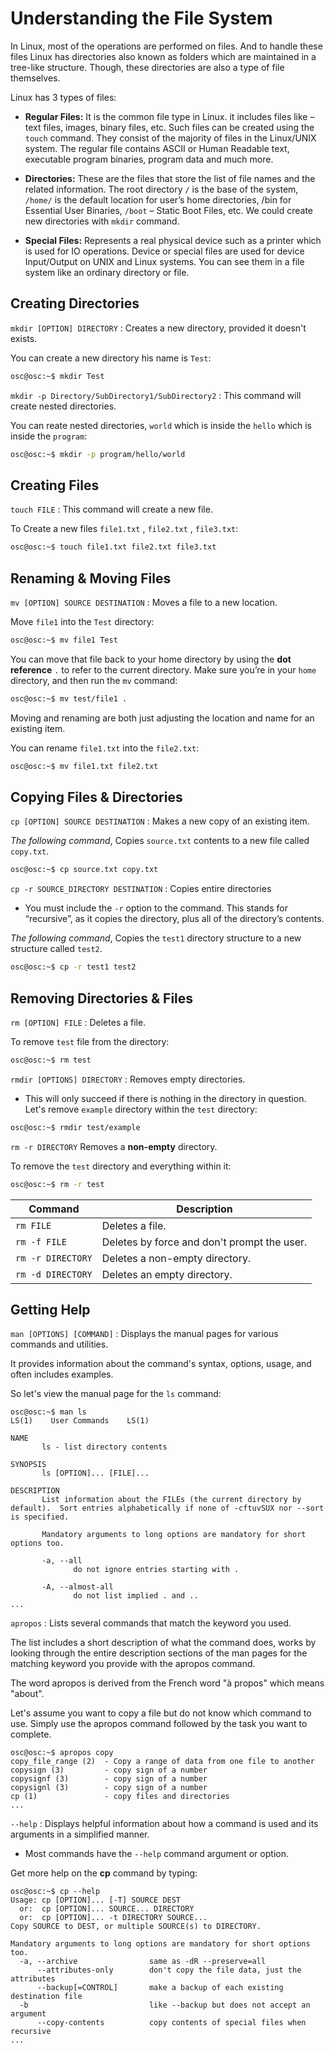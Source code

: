 # Understanding the File System

In Linux, most of the operations are performed on files. And to handle these files Linux has directories also known as folders which are maintained in a tree-like structure. Though, these directories are also a type of file themselves.

Linux has 3 types of files:

- **Regular Files:** It is the common file type in Linux. it includes files like – text files, images, binary files, etc. Such files can be created using the `touch` command. They consist of the majority of files in the Linux/UNIX system. The regular file contains ASCII or Human Readable text, executable program binaries, program data and much more.

- **Directories:** These are the files that store the list of file names and the related information. The root directory `/` is the base of the system, `/home/` is the default location for user’s home directories, /bin for Essential User Binaries, `/boot` – Static Boot Files, etc. We could create new directories with `mkdir` command.

- **Special Files:** Represents a real physical device such as a printer which is used for IO operations. Device or special files are used for device Input/Output on UNIX and Linux systems. You can see them in a file system like an ordinary directory or file.

## Creating Directories

`mkdir [OPTION] DIRECTORY`
: Creates a new directory, provided it doesn't exists.

You can create a new directory his name is `Test`:

```bash
osc@osc:~$ mkdir Test
```

`mkdir -p Directory/SubDirectory1/SubDirectory2`
: This command will create nested directories.

You can reate nested directories, `world` which is inside the `hello` which is inside the `program`:

```bash
osc@osc:~$ mkdir -p program/hello/world
```

## Creating Files

`touch FILE`
: This command will create a new file.

To Create a new files `file1.txt` , `file2.txt` , `file3.txt`:

```bash
osc@osc:~$ touch file1.txt file2.txt file3.txt
```

## Renaming & Moving Files

`mv [OPTION] SOURCE DESTINATION`
: Moves a file to a new location.

Move `file1` into the `Test` directory:

```bash
osc@osc:~$ mv file1 Test
```

You can move that file back to your home directory by using the **dot reference** `.` to refer to the current directory. Make sure you’re in your `home` directory, and then run the `mv` command:

```bash
osc@osc:~$ mv test/file1 .
```

Moving and renaming are both just adjusting the location and name for an existing item.

You can rename `file1.txt` into the `file2.txt`:

```bash
osc@osc:~$ mv file1.txt file2.txt
```

## Copying Files & Directories

`cp [OPTION] SOURCE DESTINATION`
: Makes a new copy of an existing item.

*The following command*, Copies `source.txt` contents to a new file called `copy.txt`.

```bash
osc@osc:~$ cp source.txt copy.txt
```

`cp -r SOURCE_DIRECTORY DESTINATION`
: Copies entire directories

- You must include the `-r` option to the command. This stands for “recursive”, as it copies the directory, plus all of the directory’s contents.

*The following command*, Copies the `test1` directory structure to a new structure called `test2`.

```bash
osc@osc:~$ cp -r test1 test2
```

## Removing Directories & Files

`rm [OPTION] FILE`
: Deletes a file.

To remove `test` file from the directory:

```bash
osc@osc:~$ rm test
```

`rmdir [OPTIONS] DIRECTORY`
: Removes empty directories.

- This will only succeed if there is nothing in the directory in question. Let's remove `example` directory within the `test` directory:

```bash
osc@osc:~$ rmdir test/example
```

`rm -r DIRECTORY`
Removes a **non-empty** directory.

To remove the `test` directory and everything within it:

```bash
osc@osc:~$ rm -r test
```

| Command | Description |
|---------|-------------|
| `rm FILE` | Deletes a file. |
| `rm -f FILE` | Deletes by force and don't prompt the user. |
| `rm -r DIRECTORY` | Deletes a non-empty directory. |
| `rm -d DIRECTORY` | Deletes an empty directory. |

## Getting Help

`man [OPTIONS] [COMMAND]`
: Displays the manual pages for various commands and utilities.

It provides information about the command's syntax, options, usage, and often includes examples.

So let's view the manual page for the `ls` command:

```.
osc@osc:~$ man ls
LS(1)    User Commands    LS(1)

NAME
       ls - list directory contents

SYNOPSIS
       ls [OPTION]... [FILE]...

DESCRIPTION
       List information about the FILEs (the current directory by default).  Sort entries alphabetically if none of -cftuvSUX nor --sort is specified.

       Mandatory arguments to long options are mandatory for short options too.

       -a, --all
              do not ignore entries starting with .

       -A, --almost-all
              do not list implied . and ..
...
```

`apropos`
: Lists several commands that match the keyword you used.

The list includes a short description of what the command does, works by looking through the entire description sections of the man pages for the matching keyword you provide with the apropos command.

The word apropos is derived from the French word "à propos" which means "about".

Let's assume you want to copy a file but do not know which command to use. Simply use the apropos command followed by the task you want to complete.

```.
osc@osc:~$ apropos copy
copy_file_range (2)  - Copy a range of data from one file to another
copysign (3)         - copy sign of a number
copysignf (3)        - copy sign of a number
copysignl (3)        - copy sign of a number
cp (1)               - copy files and directories
...
```

`--help`
: Displays helpful information about how a command is used and its arguments in a simplified manner.

- Most commands have the `--help` command argument or option.

Get more help on the **cp** command by typing:

```.
osc@osc:~$ cp --help
Usage: cp [OPTION]... [-T] SOURCE DEST
  or:  cp [OPTION]... SOURCE... DIRECTORY
  or:  cp [OPTION]... -t DIRECTORY SOURCE...
Copy SOURCE to DEST, or multiple SOURCE(s) to DIRECTORY.

Mandatory arguments to long options are mandatory for short options too.
  -a, --archive                same as -dR --preserve=all
      --attributes-only        don't copy the file data, just the attributes
      --backup[=CONTROL]       make a backup of each existing destination file
  -b                           like --backup but does not accept an argument
      --copy-contents          copy contents of special files when recursive
...
```
